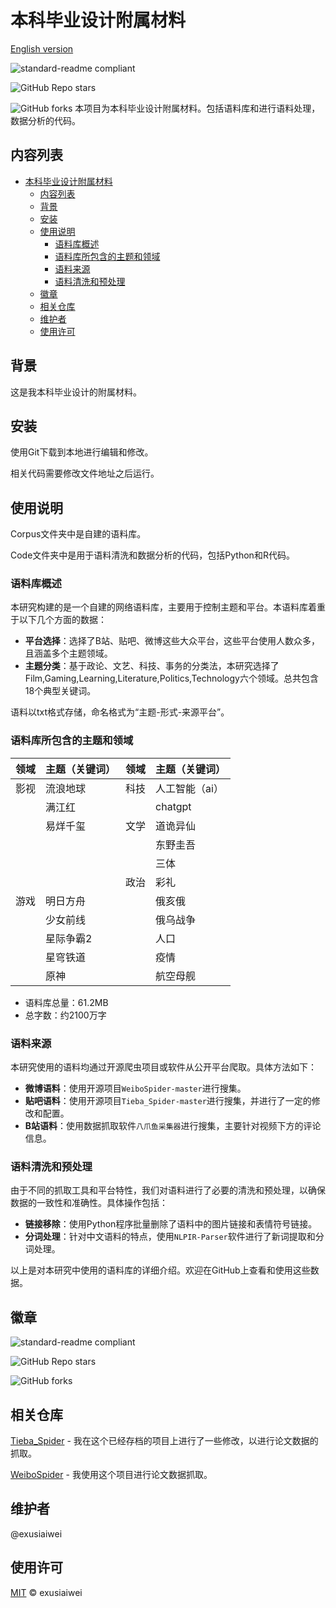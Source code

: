 # 本科毕业设计附属材料

[English version](https://github.com/exusiaiwei/undergraduate-graduation-project-attachment/blob/main/readme.md)

![standard-readme compliant](https://img.shields.io/badge/readme%20style-standard-brightgreen.svg?style=flat-square)

![GitHub Repo stars](https://img.shields.io/github/stars/exusiaiwei/undergraduate-graduation-project-attachment)

![GitHub forks](https://img.shields.io/github/forks/exusiaiwei/undergraduate-graduation-project-attachment)
本项目为本科毕业设计附属材料。包括语料库和进行语料处理，数据分析的代码。

## 内容列表

- [本科毕业设计附属材料](#本科毕业设计附属材料)
  - [内容列表](#内容列表)
  - [背景](#背景)
  - [安装](#安装)
  - [使用说明](#使用说明)
    - [语料库概述](#语料库概述)
    - [语料库所包含的主题和领域](#语料库所包含的主题和领域)
    - [语料来源](#语料来源)
    - [语料清洗和预处理](#语料清洗和预处理)
  - [徽章](#徽章)
  - [相关仓库](#相关仓库)
  - [维护者](#维护者)
  - [使用许可](#使用许可)

## 背景

这是我本科毕业设计的附属材料。

## 安装

使用Git下载到本地进行编辑和修改。

相关代码需要修改文件地址之后运行。

## 使用说明

Corpus文件夹中是自建的语料库。

Code文件夹中是用于语料清洗和数据分析的代码，包括Python和R代码。

###  语料库概述
本研究构建的是一个自建的网络语料库，主要用于控制主题和平台。本语料库着重于以下几个方面的数据：

- **平台选择**：选择了B站、贴吧、微博这些大众平台，这些平台使用人数众多，且涵盖多个主题领域。
- **主题分类**：基于政论、文艺、科技、事务的分类法，本研究选择了Film,Gaming,Learning,Literature,Politics,Technology六个领域。总共包含18个典型关键词。

语料以txt格式存储，命名格式为“主题-形式-来源平台”。

###  语料库所包含的主题和领域

| 领域 | 主题（关键词） | 领域 | 主题（关键词） |
|------|----------------|------|----------------|
| 影视 | 流浪地球       | 科技 | 人工智能（ai） |
|      | 满江红         |      | chatgpt        |
|      | 易烊千玺       | 文学 | 道诡异仙       |
|      |                |      | 东野圭吾       |
|      |                |      | 三体           |
|      |                | 政治 | 彩礼           |
| 游戏 | 明日方舟       |      | 俄亥俄         |
|      | 少女前线       |      | 俄乌战争       |
|      | 星际争霸2      |      | 人口           |
|      | 星穹铁道       |      | 疫情           |
|      | 原神           |      | 航空母舰       |

- 语料库总量：61.2MB
- 总字数：约2100万字

### 语料来源
本研究使用的语料均通过开源爬虫项目或软件从公开平台爬取。具体方法如下：

- **微博语料**：使用开源项目`WeiboSpider-master`进行搜集。
- **贴吧语料**：使用开源项目`Tieba_Spider-master`进行搜集，并进行了一定的修改和配置。
- **B站语料**：使用数据抓取软件`八爪鱼采集器`进行搜集，主要针对视频下方的评论信息。

### 语料清洗和预处理
由于不同的抓取工具和平台特性，我们对语料进行了必要的清洗和预处理，以确保数据的一致性和准确性。具体操作包括：

- **链接移除**：使用Python程序批量删除了语料中的图片链接和表情符号链接。
- **分词处理**：针对中文语料的特点，使用`NLPIR-Parser`软件进行了新词提取和分词处理。

以上是对本研究中使用的语料库的详细介绍。欢迎在GitHub上查看和使用这些数据。


## 徽章

![standard-readme compliant](https://img.shields.io/badge/readme%20style-standard-brightgreen.svg?style=flat-square)

![GitHub Repo stars](https://img.shields.io/github/stars/exusiaiwei/undergraduate-graduation-project-attachment)

![GitHub forks](https://img.shields.io/github/forks/exusiaiwei/undergraduate-graduation-project-attachment)
## 相关仓库

[Tieba_Spider](https://github.com/Aqua-Dream/Tieba_Spider) - 我在这个已经存档的项目上进行了一些修改，以进行论文数据的抓取。

[WeiboSpider](https://github.com/nghuyong/WeiboSpider) - 我使用这个项目进行论文数据抓取。

## 维护者

@exusiaiwei

## 使用许可

[MIT](LICENSE) © exusiaiwei
